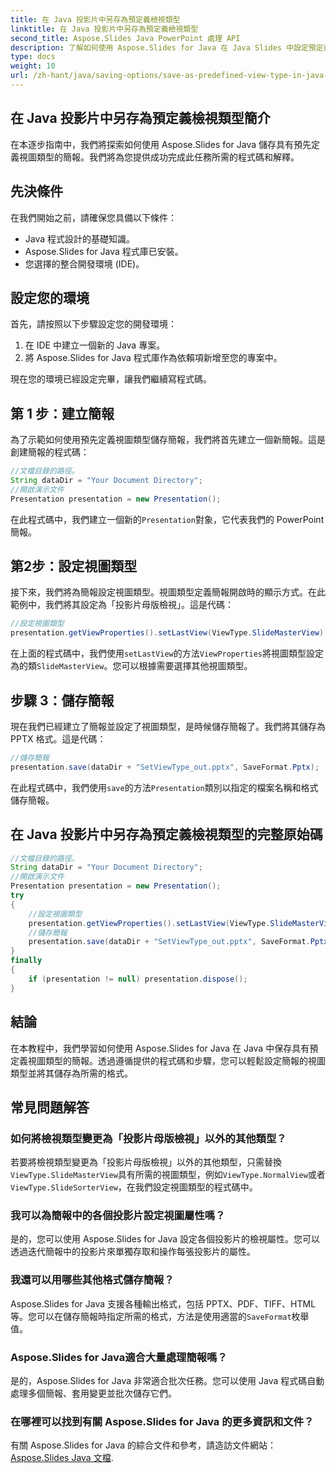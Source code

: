 ```yaml
---
title: 在 Java 投影片中另存為預定義檢視類型
linktitle: 在 Java 投影片中另存為預定義檢視類型
second_title: Aspose.Slides Java PowerPoint 處理 API
description: 了解如何使用 Aspose.Slides for Java 在 Java Slides 中設定預定義視圖類型。包含程式碼範例和常見問題的逐步指南。
type: docs
weight: 10
url: /zh-hant/java/saving-options/save-as-predefined-view-type-in-java-slides/
---
```


## 在 Java 投影片中另存為預定義檢視類型簡介

在本逐步指南中，我們將探索如何使用 Aspose.Slides for Java 儲存具有預先定義視圖類型的簡報。我們將為您提供成功完成此任務所需的程式碼和解釋。

## 先決條件

在我們開始之前，請確保您具備以下條件：

- Java 程式設計的基礎知識。
- Aspose.Slides for Java 程式庫已安裝。
- 您選擇的整合開發環境 (IDE)。

## 設定您的環境

首先，請按照以下步驟設定您的開發環境：

1. 在 IDE 中建立一個新的 Java 專案。
2. 將 Aspose.Slides for Java 程式庫作為依賴項新增至您的專案中。

現在您的環境已經設定完畢，讓我們繼續寫程式碼。

## 第 1 步：建立簡報

為了示範如何使用預先定義視圖類型儲存簡報，我們將首先建立一個新簡報。這是創建簡報的程式碼：

```java
//文檔目錄的路徑。
String dataDir = "Your Document Directory";
//開啟演示文件
Presentation presentation = new Presentation();
```

在此程式碼中，我們建立一個新的`Presentation`對象，它代表我們的 PowerPoint 簡報。

## 第2步：設定視圖類型

接下來，我們將為簡報設定視圖類型。視圖類型定義簡報開啟時的顯示方式。在此範例中，我們將其設定為「投影片母版檢視」。這是代碼：

```java
//設定視圖類型
presentation.getViewProperties().setLastView(ViewType.SlideMasterView);
```

在上面的程式碼中，我們使用`setLastView`的方法`ViewProperties`將視圖類型設定為的類`SlideMasterView`。您可以根據需要選擇其他視圖類型。

## 步驟 3：儲存簡報

現在我們已經建立了簡報並設定了視圖類型，是時候儲存簡報了。我們將其儲存為 PPTX 格式。這是代碼：

```java
//儲存簡報
presentation.save(dataDir + "SetViewType_out.pptx", SaveFormat.Pptx);
```

在此程式碼中，我們使用`save`的方法`Presentation`類別以指定的檔案名稱和格式儲存簡報。

## 在 Java 投影片中另存為預定義檢視類型的完整原始碼

```java
//文檔目錄的路徑。
String dataDir = "Your Document Directory";
//開啟演示文件
Presentation presentation = new Presentation();
try
{
	//設定視圖類型
	presentation.getViewProperties().setLastView(ViewType.SlideMasterView);
	//儲存簡報
	presentation.save(dataDir + "SetViewType_out.pptx", SaveFormat.Pptx);
}
finally
{
	if (presentation != null) presentation.dispose();
}
```

## 結論

在本教程中，我們學習如何使用 Aspose.Slides for Java 在 Java 中保存具有預定義視圖類型的簡報。透過遵循提供的程式碼和步驟，您可以輕鬆設定簡報的視圖類型並將其儲存為所需的格式。

## 常見問題解答

### 如何將檢視類型變更為「投影片母版檢視」以外的其他類型？

若要將檢視類型變更為「投影片母版檢視」以外的其他類型，只需替換`ViewType.SlideMasterView`具有所需的視圖類型，例如`ViewType.NormalView`或者`ViewType.SlideSorterView`，在我們設定視圖類型的程式碼中。

### 我可以為簡報中的各個投影片設定視圖屬性嗎？

是的，您可以使用 Aspose.Slides for Java 設定各個投影片的檢視屬性。您可以透過迭代簡報中的投影片來單獨存取和操作每張投影片的屬性。

### 我還可以用哪些其他格式儲存簡報？

Aspose.Slides for Java 支援各種輸出格式，包括 PPTX、PDF、TIFF、HTML 等。您可以在儲存簡報時指定所需的格式，方法是使用適當的`SaveFormat`枚舉值。

### Aspose.Slides for Java適合大量處理簡報嗎？

是的，Aspose.Slides for Java 非常適合批次任務。您可以使用 Java 程式碼自動處理多個簡報、套用變更並批次儲存它們。

### 在哪裡可以找到有關 Aspose.Slides for Java 的更多資訊和文件？

有關 Aspose.Slides for Java 的綜合文件和參考，請造訪文件網站：[Aspose.Slides Java 文檔](https://reference.aspose.com/slides/java/).